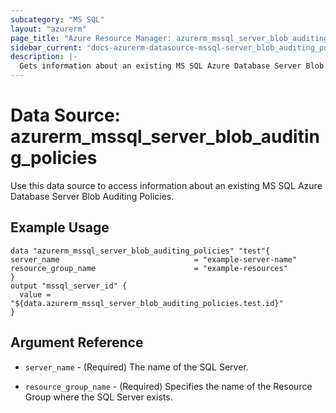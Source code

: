 ```yaml
---
subcategory: "MS SQL"
layout: "azurerm"
page_title: "Azure Resource Manager: azurerm_mssql_server_blob_auditing_policies"
sidebar_current: "docs-azurerm-datasource-mssql-server_blob_auditing_policies"
description: |-
  Gets information about an existing MS SQL Azure Database Server Blob Auditing Policies.
---
```


# Data Source: azurerm_mssql_server_blob_auditing_policies

Use this data source to access information about an existing MS SQL Azure Database Server Blob Auditing Policies.

## Example Usage

```hcl
data "azurerm_mssql_server_blob_auditing_policies" "test"{
server_name                              = "example-server-name"
resource_group_name                      = "example-resources"
}
output "mssql_server_id" {
  value = "${data.azurerm_mssql_server_blob_auditing_policies.test.id}"
}
```
## Argument Reference

* `server_name` - (Required) The name of the SQL Server.

* `resource_group_name` - (Required) Specifies the name of the Resource Group where the SQL Server exists.



